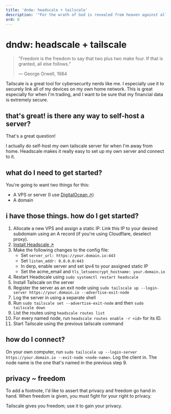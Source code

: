 ```yaml
---
title: 'dndw: headscale + tailscale'
description: '"For the wrath of God is revealed from heaven against all ungodliness and unrighteousness of men, who by their unrighteousness suppress the truth." - Romans 1:18'
ord: 0
---
```

# dndw: headscale + tailscale
> "Freedom is the freedom to say that <r>two plus two</r> make <bl>four</bl>. If that is granted, <y>all else follows</y>."
> 
> &mdash; George Orwell, 1984

<r>Tailscale</r> is a great tool for cybersecurity nerds like me. I especially use it to <bl>securely link</bl> all of my devices
on my own home network. This is great especially for when I'm <r>trading</r>, and I want to be sure that my financial data
is <bl>extremely secure</bl>.

## that's great! is there any way to self-host a server?
That's a great question!

I actually do <bl>self-host</bl> my own tailscale server for when I'm <r>away from home</r>.
<r>Headscale</r> makes it <bl>really easy</bl> to set up my own server and connect to it.

## what do I need to get started?
You're going to want <r>two things</r> for this:
- A VPS or server (I use [DigitalOcean &#8599;](https://digitalocean.com/))
- A domain

## i have those things. how do I get started?
1. Allocate a new VPS and assign a <r>static IP</r>. Link this IP to your desired subdomain using an <r>A</r> record (if you're using Cloudflare, deselect <bl>proxy</bl>).
2. [Install Headscale &#8599;](https://headscale.net/stable/)
3. Make the following changes to the config file:
    - Set `server_url: https://your.domain.io:443`
    - Set `listen_addr: 0.0.0.0:443`
    - In derp, enable <r>server</r> and set <r>ipv4</r> to your <bl>assigned static IP</bl>
    - Set the acme_email and `tls_letseencrypt_hostname: your.domain.io`
4. Restart Headscale using `sudo systemctl restart headscale`
5. Install <bl>Tailscale</bl> on the server
6. Register the server as an exit node using `sudo tailscale up --login-server https://your.domain.io --advertise-exit-node`
7. <bl>Log the server in</bl> using a <r>separate shell</r>
8. Run `sudo tailscale set --advertise-exit-node` and then `sudo tailscale down`
9. List the routes using `headscale routes list`
10. For <r>every named node</r>, run `headscale routes enable -r <id>` for its ID.
11. Start Tailscale using the <bl>previous tailscale command</bl>

## how do I connect?
On your <r>own computer</r>, run `sudo tailscale up --login-server https://your.domain.io --exit-node <node-name>`.
Log the client in.
The <r>node name</r> is the one that's named in the previous <bl>step 9</bl>.

## privacy ~ freedom
To add a footnote, I'd like to assert that <r>privacy</r> and <bl>freedom</bl> go hand in hand.
When <bl>freedom</bl> is given, you must fight for your right to <r>privacy</r>. 

Tailscale gives you <bl>freedom</bl>; use it to gain your <r>privacy</r>.
